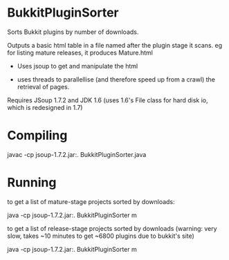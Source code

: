 BukkitPluginSorter
==================

Sorts Bukkit plugins by number of downloads.

Outputs a basic html table in a file named after the plugin stage it scans.
eg for listing mature releases, it produces Mature.html

*  Uses jsoup to get and manipulate the html

*  uses threads to parallellise (and therefore speed up from a crawl) the retrieval of pages.

Requires JSoup 1.7.2 and JDK 1.6 (uses 1.6's File class for hard disk io, which is redesigned in 1.7)

Compiling
=======
javac -cp jsoup-1.7.2.jar:. BukkitPluginSorter.java

Running
=======
to get a list of mature-stage projects sorted by downloads:

java -cp jsoup-1.7.2.jar:. BukkitPluginSorter m

to get a list of release-stage projects sorted by downloads (warning: very slow, takes ~10 minutes to get ~6800 plugins due to bukkit's site)

java -cp jsoup-1.7.2.jar:. BukkitPluginSorter m
